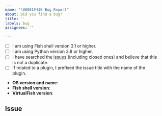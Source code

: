 ```yaml
---
name: "\U0001F41E Bug Report"
about: Did you find a bug?
title: ''
labels: bug
assignees: ''

---
```


<!--
  Hi there! Thank you for discovering and submitting an issue.

  Before you submit this, let’s make sure of a few things.
  Please make sure the following boxes are ticked if they are correct.
  If not, please try and fulfill them first.
-->

<!-- Checked checkbox should look like this: [x] -->
- [ ] I am using Fish shell version 3.1 or higher.
- [ ] I am using Python version 3.8 or higher.
- [ ] I have searched the [issues](https://github.com/justinmayer/virtualfish/issues?q=is%3Aissue) (including closed ones) and believe that this is not a duplicate.
- [ ] If related to a plugin, I prefixed the issue title with the name of the plugin.

<!--
  Once the above boxes are checked, if you are able to fill in the following list
  with your information, it would be very helpful for maintainers.
-->

- **OS version and name**: <!-- Replace with version + name -->
- **Fish shell version**: <!-- Replace with version -->
- **VirtualFish version**: <!-- Replace with version -->

## Issue
<!--
  Now feel free to write your issue. Please avoid vague phrases like “[…] doesn’t work”.
  Be descriptive! Thanks again 🙌 ❤️
-->

